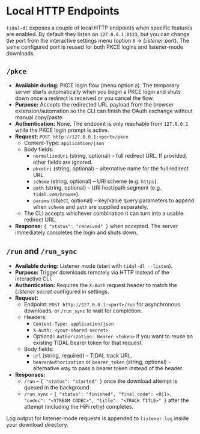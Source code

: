 # Local HTTP Endpoints

`tidal-dl` exposes a couple of local HTTP endpoints when specific features are enabled. By default they listen on `127.0.0.1:8123`, but you can change the port from the interactive settings menu (option `6` → *Listener port*). The same configured port is reused for both PKCE logins and listener-mode downloads.

## `/pkce`

* **Available during:** PKCE login flow (menu option `8`). The temporary server starts automatically when you begin a PKCE login and shuts down once a redirect is received or you cancel the flow.
* **Purpose:** Accepts the redirected URL payload from the browser extension/automation so the CLI can finish the OAuth exchange without manual copy/paste.
* **Authentication:** None. The endpoint is only reachable from `127.0.0.1` while the PKCE login prompt is active.
* **Request:** `POST http://127.0.0.1:<port>/pkce`
  * Content-Type: `application/json`
  * Body fields:
    * `normalizedUri` (string, optional) – full redirect URL. If provided, other fields are ignored.
    * `pkceUri` (string, optional) – alternative name for the full redirect URL.
    * `scheme` (string, optional) – URI scheme (e.g. `https`).
    * `path` (string, optional) – URI host/path segment (e.g. `tidal.com/browse`).
    * `params` (object, optional) – key/value query parameters to append when `scheme` and `path` are supplied separately.
  * The CLI accepts whichever combination it can turn into a usable redirect URL.
* **Response:** `{ "status": "received" }` when accepted. The server immediately completes the login and shuts down.

## `/run` and `/run_sync`

* **Available during:** Listener mode (start with `tidal-dl --listen`).
* **Purpose:** Trigger downloads remotely via HTTP instead of the interactive CLI.
* **Authentication:** Requires the `X-Auth` request header to match the *Listener secret* configured in settings.
* **Request:**
  * Endpoint: `POST http://127.0.0.1:<port>/run` for asynchronous downloads, or `/run_sync` to wait for completion.
  * Headers:
    * `Content-Type: application/json`
    * `X-Auth: <your-shared-secret>`
    * Optional: `Authorization: Bearer <token>` if you want to reuse an existing TIDAL bearer token for that request.
  * Body fields:
    * `url` (string, required) – TIDAL track URL.
    * `bearerAuthorization` or `bearer_token` (string, optional) – alternative way to pass a bearer token instead of the header.
* **Responses:**
  * `/run` – `{ "status": "started" }` once the download attempt is queued in the background.
  * `/run_sync` – `{ "status": "finished", "final_code": <0|1>, "codec": "<STREAM CODEC>", "title": "<TRACK TITLE>" }` after the attempt (including the HiFi retry) completes.

Log output for listener-mode requests is appended to `listener.log` inside your download directory.
